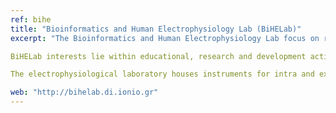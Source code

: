 ```yaml
---
ref: bihe
title: "Bioinformatics and Human Electrophysiology Lab (BiHELab)"
excerpt: "The Bioinformatics and Human Electrophysiology Lab focus on recent advances in geriatrics and neurodegeneration, ranging from basic science to clinical and pharmaceutical developments. BiHELab’s goal is to help bridge the translational gap from data to models and from models to drug discovery and personalized therapy by fostering collaborations and developing original quantitative approaches to biological and clinical problems."

BiHELab interests lie within educational, research and development activities in the areas of neurogenerative diseases and their relations with mitochondrial abnormalities and skin cancers, Rna-Protein interaction problem, the mathematical modeling of mitochondrial motility, alternative mathematical representations and optimized algorithms for RNA closed secondary structures and bioethics.

The electrophysiological laboratory houses instruments for intra and extracellular recordings in vivo and in vitro, and equipment for behavioral studies and equipment for both tethered and telemetric field potential recording.

web: "http://bihelab.di.ionio.gr"
---
```

